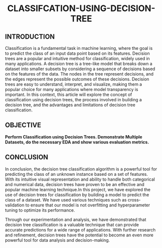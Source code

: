 <h1 align='center'> CLASSIFCATION-USING-DECISION-TREE </h1>

<h2> INTRODUCTION </h2>

Classification is a fundamental task in machine learning, where the goal is to predict the class of an input data point based on its features. Decision trees are a popular and intuitive method for classification, widely used in many applications. A decision tree is a tree-like model that breaks down a dataset into smaller subsets by considering a sequence of decisions based on the features of the data. The nodes in the tree represent decisions, and the edges represent the possible outcomes of these decisions. Decision trees are easy to understand, interpret, and visualize, making them a popular choice for many applications where model transparency is important. In this context, this article will explore the concept of classification using decision trees, the process involved in building a decision tree, and the advantages and limitations of decision tree classification.

<h2> OBJECTIVE </h2>

**Perform Classification using Decision Trees. Demonstrate Multiple Datasets, do the necessary EDA and show various evaluation metrics.**



<h2> CONCLUSION </h2>
In conclusion, the decision tree classification algorithm is a powerful tool for predicting the class of an unknown instance based on a set of features. With its intuitive visual representation and ability to handle both categorical and numerical data, decision trees have proven to be an effective and popular machine learning technique.In this project, we have explored the use of decision trees for classification by building a model to predict the class of a dataset. We have used various techniques such as cross-validation to ensure that our model is not overfitting and hyperparameter tuning to optimize its performance.

Through our experimentation and analysis, we have demonstrated that decision tree classification is a valuable technique that can provide accurate predictions for a wide range of applications. With further research and refinement, decision trees have the potential to become an even more powerful tool for data analysis and decision-making.

